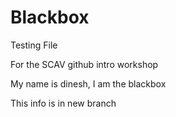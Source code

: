 # Blackbox
Testing File

For the SCAV github intro workshop

My name is dinesh, I am the blackbox

This info is in new branch
